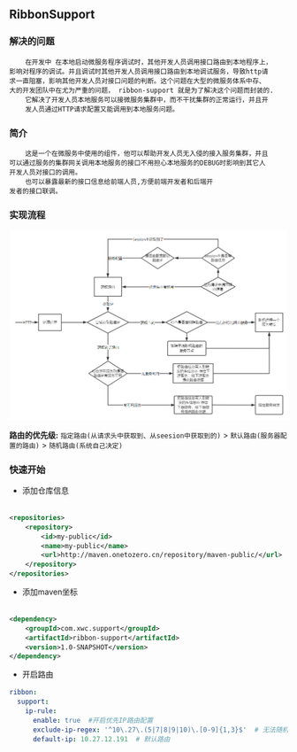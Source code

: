 ## RibbonSupport

### 解决的问题

```text
    在开发中 在本地启动微服务程序调试时，其他开发人员调用接口路由到本地程序上，
影响对程序的调试。并且调试时其他开发人员调用接口路由到本地调试服务，导致http请
求一直阻塞，影响其他开发人员对接口问题的判断。这个问题在大型的微服务体系中存、
大的开发团队中在尤为严重的问题， ribbon-support 就是为了解决这个问题而封装的.
    它解决了开发人员本地服务可以接微服务集群中，而不干扰集群的正常运行，并且开
    发人员通过HTTP请求配置又能调用到本地服务问题。
```

### 简介

```text
    这是一个在微服务中使用的组件，他可以帮助开发人员无入侵的接入服务集群，并且
可以通过服务的集群网关调用本地服务的接口不用担心本地服务的DEBUG时影响到其它人
开发人员对接口的调用。
    也可以暴露最新的接口信息给前端人员,方便前端开发者和后端开
发者的接口联调。
```

### 实现流程

![img.png](imgs/img.png)

**路由的优先级:** `指定路由(从请求头中获取到、从seesion中获取到的)`  >  `默认路由(服务器配置的路由)` > `随机路由(系统自己决定)`

### 快速开始

- 添加仓库信息

```xml

<repositories>
    <repository>
        <id>my-public</id>
        <name>my-public</name>
        <url>http://maven.onetozero.cn/repository/maven-public/</url>
    </repository>
</repositories>
```

- 添加maven坐标

```xml

<dependency>
    <groupId>com.xwc.support</groupId>
    <artifactId>ribbon-support</artifactId>
    <version>1.0-SNAPSHOT</version>
</dependency>
```

- 开启路由

```yaml
ribbon:
  support:
    ip-rule:
      enable: true  #开启优先IP路由配置
      exclude-ip-regex: '^10\.27\.(5|7|8|9|10)\.[0-9]{1,3}$'  # 无法随机路由的网段 只能通过IP路由默认路由来访问
      default-ip: 10.27.12.191  # 默认路由

```